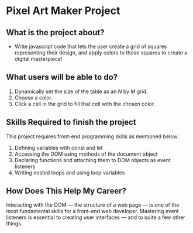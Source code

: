 # Pixel Art Maker Project

## What is the project about?

* Write javascript code that lets the user create a grid of squares representing their design, and apply colors to those squares to create a digital masterpiece!

## What users will be able to do?

1. Dynamically set the size of the table as an _N_ by _M_ grid.
2. Choose a color.
3. Click a cell in the grid to fill that cell with the chosen color.

## Skills Required to finish the project

This project requires front-end programming skills as mentioned below:
1. Defining variables with const and let
2. Accessing the DOM using methods of the document object
3. Declaring functions and attaching them to DOM objects as event listeners
4. Writing nested loops and using loop variables

## How Does This Help My Career?
Interacting with the DOM — the structure of a web page — is one of the most fundamental skills for a front-end web developer. Mastering event listeners is essential to creating user interfaces — and to quite a few other things.
